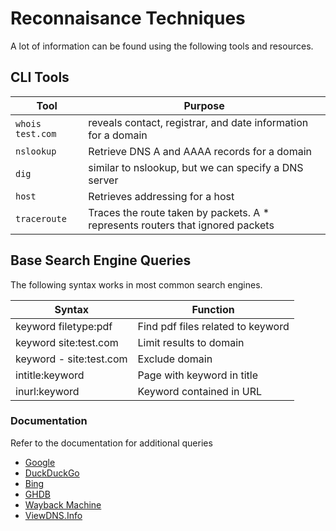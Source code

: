 # Reconnaisance Techniques
A lot of information can be found using the following tools and resources.

## CLI Tools

| Tool | Purpose |
| ---- | ------- |
|`whois test.com` | reveals contact, registrar, and date information for a domain |
| `nslookup` | Retrieve DNS A and AAAA records for a domain | 
| `dig` | similar to nslookup, but we can specify a DNS server | 
| `host` | Retrieves addressing for a host |
| `traceroute` | Traces the route taken by packets. A * represents routers that ignored packets |

## Base Search Engine Queries
The following syntax works in most common search engines.

| Syntax | Function |
| ------ | -------- |
| keyword filetype:pdf | Find pdf files related to keyword |
| keyword site:test.com| Limit results to domain |
| keyword - site:test.com | Exclude domain |
| intitle:keyword | Page with keyword in title |
| inurl:keyword | Keyword contained in URL |

### Documentation
Refer to the documentation for additional queries

- [Google](https://support.google.com/websearch/answer/2466433)
- [DuckDuckGo](https://duckduckgo.com/duckduckgo-help-pages/results/syntax/)
- [Bing](https://help.bing.microsoft.com/apex/index/18/en-US/10002)
- [GHDB](https://www.exploit-db.com/google-hacking-database)
- [Wayback Machine](https://web.archive.org/)
- [ViewDNS.Info]()
